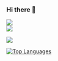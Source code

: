 ### Hi there 👋

![](https://visitor-badge.laobi.icu/badge?page_id=rodcarvalho)  
![](https://img.shields.io/badge/Xcode-007ACC?style=flat-square&logo=Xcode&logoColor=white)

![](https://github-readme-stats.vercel.app/api?username=rodcarvalho&show_icons=true&theme=dark)

[![Top Languages](https://github-readme-stats.vercel.app/api/top-langs/?username=rodcarvalho&layout=default)](https://github.com/anuraghazra/github-readme-stats)

<!--
**rodcarvalho/rodcarvalho** is a ✨ _special_ ✨ repository because its `README.md` (this file) appears on your GitHub profile.

Here are some ideas to get you started:

- 🔭 I’m currently working on ...
- 🌱 I’m currently learning ...
- 👯 I’m looking to collaborate on ...
- 🤔 I’m looking for help with ...
- 💬 Ask me about ...
- 📫 How to reach me: ...
- 😄 Pronouns: ...
- ⚡ Fun fact: ...
-->
